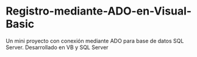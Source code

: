 # Registro-mediante-ADO-en-Visual-Basic
Un mini proyecto con conexión mediante ADO para base de datos SQL Server. Desarrollado en VB y SQL Server
